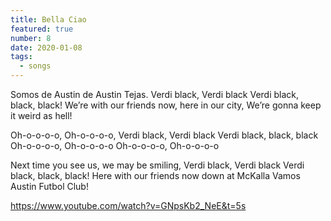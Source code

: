 ```yaml
---
title: Bella Ciao
featured: true
number: 8
date: 2020-01-08
tags:
  - songs
---
```


Somos de Austin
de Austin Tejas.
Verdi black, Verdi black
Verdi black, black, black!
We’re with our friends now, here in our city,
We’re gonna keep it weird as hell!

Oh-o-o-o-o, Oh-o-o-o-o,
Verdi black, Verdi black
Verdi black, black, black
Oh-o-o-o-o, Oh-o-o-o-o
Oh-o-o-o-o, Oh-o-o-o-o

Next time you see us, we may be smiling,
Verdi black, Verdi black
Verdi black, black, black!
Here with our friends now down at McKalla
Vamos Austin Futbol Club!

https://www.youtube.com/watch?v=GNpsKb2_NeE&t=5s